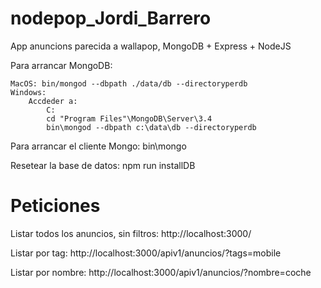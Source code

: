 # nodepop_Jordi_Barrero
App anuncions parecida a wallapop, MongoDB + Express + NodeJS


Para arrancar MongoDB:

    MacOS: bin/mongod --dbpath ./data/db --directoryperdb
    Windows:
        Accdeder a:
            C:
            cd "Program Files"\MongoDB\Server\3.4
            bin\mongod --dbpath c:\data\db --directoryperdb


Para arrancar el cliente Mongo:
    bin\mongo


Resetear la base de datos:
    npm run installDB


# Peticiones

Listar todos los anuncios, sin filtros:
    http://localhost:3000/

Listar por tag:
    http://localhost:3000/apiv1/anuncios/?tags=mobile

Listar por nombre:
    http://localhost:3000/apiv1/anuncios/?nombre=coche



